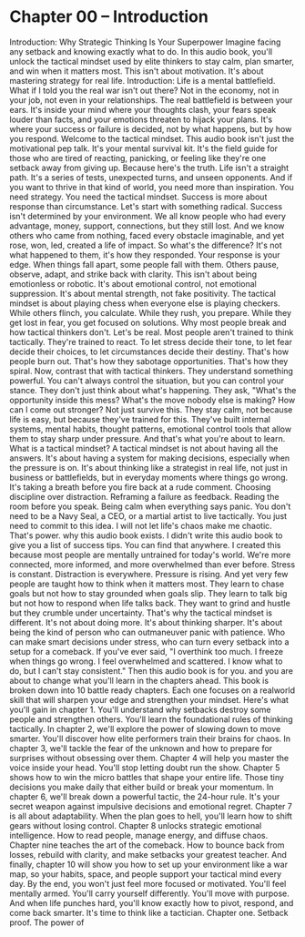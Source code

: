 # Chapter 00 – Introduction

Introduction: Why Strategic Thinking Is Your Superpower Imagine facing any setback and knowing exactly what to do. In this audio book, you'll unlock the tactical mindset used by elite thinkers to stay calm, plan smarter, and win when it matters most. This isn't about motivation. It's about mastering strategy for real life. Introduction: Life is a mental battlefield. What if I told you the real war isn't out there? Not in the economy, not in your job, not even in your relationships. The real battlefield is between your ears. It's inside your mind where your thoughts clash, your fears speak louder than facts, and your emotions threaten to hijack your plans. It's where your success or failure is decided, not by what happens, but by how you respond. Welcome to the tactical mindset. This audio book isn't just the motivational pep talk. It's your mental survival kit. It's the field guide for those who are tired of reacting, panicking, or feeling like they're one setback away from giving up. Because here's the truth. Life isn't a straight path. It's a series of tests, unexpected turns, and unseen opponents. And if you want to thrive in that kind of world, you need more than inspiration. You need strategy. You need the tactical mindset. Success is more about response than circumstance. Let's start with something radical. Success isn't determined by your environment. We all know people who had every advantage, money, support, connections, but they still lost. And we know others who came from nothing, faced every obstacle imaginable, and yet rose, won, led, created a life of impact. So what's the difference? It's not what happened to them, it's how they responded. Your response is your edge. When things fall apart, some people fall with them. Others pause, observe, adapt, and strike back with clarity. This isn't about being emotionless or robotic. It's about emotional control, not emotional suppression. It's about mental strength, not fake positivity. The tactical mindset is about playing chess when everyone else is playing checkers. While others flinch, you calculate. While they rush, you prepare. While they get lost in fear, you get focused on solutions. Why most people break and how tactical thinkers don't. Let's be real. Most people aren't trained to think tactically. They're trained to react. To let stress decide their tone, to let fear decide their choices, to let circumstances decide their destiny. That's how people burn out. That's how they sabotage opportunities. That's how they spiral. Now, contrast that with tactical thinkers. They understand something powerful. You can't always control the situation, but you can control your stance. They don't just think about what's happening. They ask, "What's the opportunity inside this mess? What's the move nobody else is making? How can I come out stronger? Not just survive this. They stay calm, not because life is easy, but because they've trained for this. They've built internal systems, mental habits, thought patterns, emotional control tools that allow them to stay sharp under pressure. And that's what you're about to learn. What is a tactical mindset? A tactical mindset is not about having all the answers. It's about having a system for making decisions, especially when the pressure is on. It's about thinking like a strategist in real life, not just in business or battlefields, but in everyday moments where things go wrong. It's taking a breath before you fire back at a rude comment. Choosing discipline over distraction. Reframing a failure as feedback. Reading the room before you speak. Being calm when everything says panic. You don't need to be a Navy Seal, a CEO, or a martial artist to live tactically. You just need to commit to this idea. I will not let life's chaos make me chaotic. That's power. why this audio book exists. I didn't write this audio book to give you a list of success tips. You can find that anywhere. I created this because most people are mentally untrained for today's world. We're more connected, more informed, and more overwhelmed than ever before. Stress is constant. Distraction is everywhere. Pressure is rising. And yet very few people are taught how to think when it matters most. They learn to chase goals but not how to stay grounded when goals slip. They learn to talk big but not how to respond when life talks back. They want to grind and hustle but they crumble under uncertainty. That's why the tactical mindset is different. It's not about doing more. It's about thinking sharper. It's about being the kind of person who can outmaneuver panic with patience. Who can make smart decisions under stress, who can turn every setback into a setup for a comeback. If you've ever said, "I overthink too much. I freeze when things go wrong. I feel overwhelmed and scattered. I know what to do, but I can't stay consistent." Then this audio book is for you. and you are about to change what you'll learn in the chapters ahead. This book is broken down into 10 battle ready chapters. Each one focuses on a realworld skill that will sharpen your edge and strengthen your mindset. Here's what you'll gain in chapter 1. You'll understand why setbacks destroy some people and strengthen others. You'll learn the foundational rules of thinking tactically. In chapter 2, we'll explore the power of slowing down to move smarter. You'll discover how elite performers train their brains for chaos. In chapter 3, we'll tackle the fear of the unknown and how to prepare for surprises without obsessing over them. Chapter 4 will help you master the voice inside your head. You'll stop letting doubt run the show. Chapter 5 shows how to win the micro battles that shape your entire life. Those tiny decisions you make daily that either build or break your momentum. In chapter 6, we'll break down a powerful tactic, the 24-hour rule. It's your secret weapon against impulsive decisions and emotional regret. Chapter 7 is all about adaptability. When the plan goes to hell, you'll learn how to shift gears without losing control. Chapter 8 unlocks strategic emotional intelligence. How to read people, manage energy, and diffuse chaos. Chapter nine teaches the art of the comeback. How to bounce back from losses, rebuild with clarity, and make setbacks your greatest teacher. And finally, chapter 10 will show you how to set up your environment like a war map, so your habits, space, and people support your tactical mind every day. By the end, you won't just feel more focused or motivated. You'll feel mentally armed. You'll carry yourself differently. You'll move with purpose. And when life punches hard, you'll know exactly how to pivot, respond, and come back smarter. It's time to think like a tactician. Chapter one. Setback proof. The power of